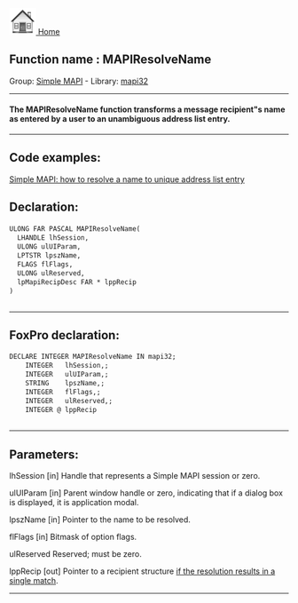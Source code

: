 [<img src="../../images/home.png"> Home ](https://github.com/VFPX/Win32API)  

## Function name : MAPIResolveName
Group: [Simple MAPI](../../functions_group.md#Simple_MAPI)  -  Library: [mapi32](../../../libraries.md#mapi32)  
***  


#### The MAPIResolveName function transforms a message recipient"s name as entered by a user to an unambiguous address list entry.
***  


## Code examples:
[Simple MAPI: how to resolve a name to unique address list entry](../../samples/sample_408.md)  

## Declaration:
```foxpro  
ULONG FAR PASCAL MAPIResolveName(
  LHANDLE lhSession,
  ULONG ulUIParam,
  LPTSTR lpszName,
  FLAGS flFlags,
  ULONG ulReserved,
  lpMapiRecipDesc FAR * lppRecip
)
  
```  
***  


## FoxPro declaration:
```foxpro  
DECLARE INTEGER MAPIResolveName IN mapi32;
	INTEGER   lhSession,;
	INTEGER   ulUIParam,;
	STRING    lpszName,;
	INTEGER   flFlags,;
	INTEGER   ulReserved,;
	INTEGER @ lppRecip
  
```  
***  


## Parameters:
lhSession 
[in] Handle that represents a Simple MAPI session or zero.

ulUIParam 
[in] Parent window handle or zero, indicating that if a dialog box is displayed, it is application modal.

lpszName 
[in] Pointer to the name to be resolved. 

flFlags 
[in] Bitmask of option flags.

ulReserved 
Reserved; must be zero. 

lppRecip 
[out] Pointer to a recipient structure <u>if the resolution results in a single match</u>.   
***  

